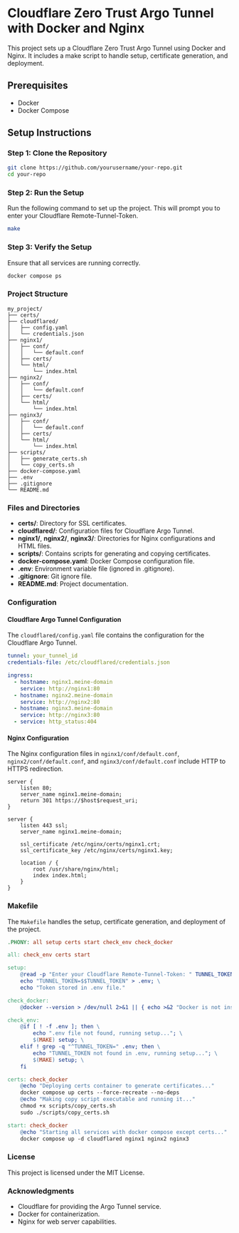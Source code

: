 # Cloudflare Zero Trust Argo Tunnel with Docker and Nginx

This project sets up a Cloudflare Zero Trust Argo Tunnel using Docker and Nginx. It includes a make script to handle setup, certificate generation, and deployment.

## Prerequisites

- Docker
- Docker Compose

## Setup Instructions

### Step 1: Clone the Repository

```sh
git clone https://github.com/yourusername/your-repo.git
cd your-repo
```

### Step 2: Run the Setup

Run the following command to set up the project. This will prompt you to enter your Cloudflare Remote-Tunnel-Token.

```sh
make
```

### Step 3: Verify the Setup

Ensure that all services are running correctly.

```sh
docker compose ps
```

### Project Structure

```plaintext
my_project/
├── certs/
├── cloudflared/
│   ├── config.yaml
│   └── credentials.json
├── nginx1/
│   ├── conf/
│   │   └── default.conf
│   ├── certs/
│   └── html/
│       └── index.html
├── nginx2/
│   ├── conf/
│   │   └── default.conf
│   ├── certs/
│   └── html/
│       └── index.html
├── nginx3/
│   ├── conf/
│   │   └── default.conf
│   ├── certs/
│   └── html/
│       └── index.html
├── scripts/
│   ├── generate_certs.sh
│   └── copy_certs.sh
├── docker-compose.yaml
├── .env
├── .gitignore
└── README.md
```

### Files and Directories

- **certs/**: Directory for SSL certificates.
- **cloudflared/**: Configuration files for Cloudflare Argo Tunnel.
- **nginx1/**, **nginx2/**, **nginx3/**: Directories for Nginx configurations and HTML files.
- **scripts/**: Contains scripts for generating and copying certificates.
- **docker-compose.yaml**: Docker Compose configuration file.
- **.env**: Environment variable file (ignored in .gitignore).
- **.gitignore**: Git ignore file.
- **README.md**: Project documentation.

### Configuration

#### Cloudflare Argo Tunnel Configuration

The `cloudflared/config.yaml` file contains the configuration for the Cloudflare Argo Tunnel.

```yaml
tunnel: your_tunnel_id
credentials-file: /etc/cloudflared/credentials.json

ingress:
  - hostname: nginx1.meine-domain
    service: http://nginx1:80
  - hostname: nginx2.meine-domain
    service: http://nginx2:80
  - hostname: nginx3.meine-domain
    service: http://nginx3:80
  - service: http_status:404
```

#### Nginx Configuration

The Nginx configuration files in `nginx1/conf/default.conf`, `nginx2/conf/default.conf`, and `nginx3/conf/default.conf` include HTTP to HTTPS redirection.

```nginx
server {
    listen 80;
    server_name nginx1.meine-domain;
    return 301 https://$host$request_uri;
}

server {
    listen 443 ssl;
    server_name nginx1.meine-domain;

    ssl_certificate /etc/nginx/certs/nginx1.crt;
    ssl_certificate_key /etc/nginx/certs/nginx1.key;

    location / {
        root /usr/share/nginx/html;
        index index.html;
    }
}
```

### Makefile

The `Makefile` handles the setup, certificate generation, and deployment of the project.

```makefile
.PHONY: all setup certs start check_env check_docker

all: check_env certs start

setup:
	@read -p "Enter your Cloudflare Remote-Tunnel-Token: " TUNNEL_TOKEN; \
	echo "TUNNEL_TOKEN=$$TUNNEL_TOKEN" > .env; \
	echo "Token stored in .env file."

check_docker:
	@docker --version > /dev/null 2>&1 || { echo >&2 "Docker is not installed. Please install Docker and try again."; exit 1; }

check_env:
	@if [ ! -f .env ]; then \
		echo ".env file not found, running setup..."; \
		$(MAKE) setup; \
	elif ! grep -q "^TUNNEL_TOKEN=" .env; then \
		echo "TUNNEL_TOKEN not found in .env, running setup..."; \
		$(MAKE) setup; \
	fi

certs: check_docker
	@echo "Deploying certs container to generate certificates..."
	docker compose up certs --force-recreate --no-deps
	@echo "Making copy script executable and running it..."
	chmod +x scripts/copy_certs.sh
	sudo ./scripts/copy_certs.sh

start: check_docker
	@echo "Starting all services with docker compose except certs..."
	docker compose up -d cloudflared nginx1 nginx2 nginx3
```

### License

This project is licensed under the MIT License.

### Acknowledgments

- Cloudflare for providing the Argo Tunnel service.
- Docker for containerization.
- Nginx for web server capabilities.
